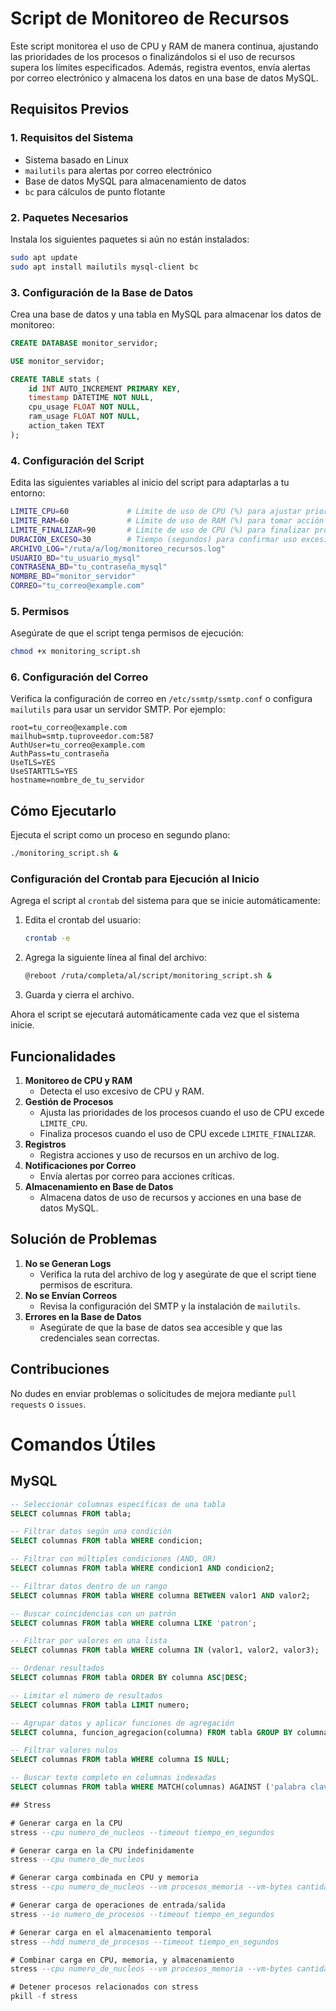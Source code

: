 # Script de Monitoreo de Recursos

Este script monitorea el uso de CPU y RAM de manera continua, ajustando las prioridades de los procesos o finalizándolos si el uso de recursos supera los límites especificados. Además, registra eventos, envía alertas por correo electrónico y almacena los datos en una base de datos MySQL.

## Requisitos Previos

### 1. Requisitos del Sistema
- Sistema basado en Linux
- `mailutils` para alertas por correo electrónico
- Base de datos MySQL para almacenamiento de datos
- `bc` para cálculos de punto flotante

### 2. Paquetes Necesarios
Instala los siguientes paquetes si aún no están instalados:
```bash
sudo apt update
sudo apt install mailutils mysql-client bc
```

### 3. Configuración de la Base de Datos
Crea una base de datos y una tabla en MySQL para almacenar los datos de monitoreo:
```sql
CREATE DATABASE monitor_servidor;

USE monitor_servidor;

CREATE TABLE stats (
    id INT AUTO_INCREMENT PRIMARY KEY,
    timestamp DATETIME NOT NULL,
    cpu_usage FLOAT NOT NULL,
    ram_usage FLOAT NOT NULL,
    action_taken TEXT
);
```

### 4. Configuración del Script
Edita las siguientes variables al inicio del script para adaptarlas a tu entorno:
```bash
LIMITE_CPU=60             # Límite de uso de CPU (%) para ajustar prioridades
LIMITE_RAM=60             # Límite de uso de RAM (%) para tomar acción
LIMITE_FINALIZAR=90       # Límite de uso de CPU (%) para finalizar procesos
DURACION_EXCESO=30        # Tiempo (segundos) para confirmar uso excesivo
ARCHIVO_LOG="/ruta/a/log/monitoreo_recursos.log"
USUARIO_BD="tu_usuario_mysql"
CONTRASENA_BD="tu_contraseña_mysql"
NOMBRE_BD="monitor_servidor"
CORREO="tu_correo@example.com"
```

### 5. Permisos
Asegúrate de que el script tenga permisos de ejecución:
```bash
chmod +x monitoring_script.sh
```

### 6. Configuración del Correo
Verifica la configuración de correo en `/etc/ssmtp/ssmtp.conf` o configura `mailutils` para usar un servidor SMTP. Por ejemplo:
```plaintext
root=tu_correo@example.com
mailhub=smtp.tuproveedor.com:587
AuthUser=tu_correo@example.com
AuthPass=tu_contraseña
UseTLS=YES
UseSTARTTLS=YES
hostname=nombre_de_tu_servidor
```

## Cómo Ejecutarlo
Ejecuta el script como un proceso en segundo plano:
```bash
./monitoring_script.sh &
```

### Configuración del Crontab para Ejecución al Inicio
Agrega el script al `crontab` del sistema para que se inicie automáticamente:

1. Edita el crontab del usuario:
   ```bash
   crontab -e
   ```

2. Agrega la siguiente línea al final del archivo:
   ```bash
   @reboot /ruta/completa/al/script/monitoring_script.sh &
   ```

3. Guarda y cierra el archivo.

Ahora el script se ejecutará automáticamente cada vez que el sistema inicie.

## Funcionalidades
1. **Monitoreo de CPU y RAM**
   - Detecta el uso excesivo de CPU y RAM.
2. **Gestión de Procesos**
   - Ajusta las prioridades de los procesos cuando el uso de CPU excede `LIMITE_CPU`.
   - Finaliza procesos cuando el uso de CPU excede `LIMITE_FINALIZAR`.
3. **Registros**
   - Registra acciones y uso de recursos en un archivo de log.
4. **Notificaciones por Correo**
   - Envía alertas por correo para acciones críticas.
5. **Almacenamiento en Base de Datos**
   - Almacena datos de uso de recursos y acciones en una base de datos MySQL.

## Solución de Problemas
1. **No se Generan Logs**
   - Verifica la ruta del archivo de log y asegúrate de que el script tiene permisos de escritura.
2. **No se Envían Correos**
   - Revisa la configuración del SMTP y la instalación de `mailutils`.
3. **Errores en la Base de Datos**
   - Asegúrate de que la base de datos sea accesible y que las credenciales sean correctas.

## Contribuciones
No dudes en enviar problemas o solicitudes de mejora mediante `pull requests` o `issues`.

# Comandos Útiles

## MySQL

```sql
-- Seleccionar columnas específicas de una tabla
SELECT columnas FROM tabla;

-- Filtrar datos según una condición
SELECT columnas FROM tabla WHERE condicion;

-- Filtrar con múltiples condiciones (AND, OR)
SELECT columnas FROM tabla WHERE condicion1 AND condicion2;

-- Filtrar datos dentro de un rango
SELECT columnas FROM tabla WHERE columna BETWEEN valor1 AND valor2;

-- Buscar coincidencias con un patrón
SELECT columnas FROM tabla WHERE columna LIKE 'patron';

-- Filtrar por valores en una lista
SELECT columnas FROM tabla WHERE columna IN (valor1, valor2, valor3);

-- Ordenar resultados
SELECT columnas FROM tabla ORDER BY columna ASC|DESC;

-- Limitar el número de resultados
SELECT columnas FROM tabla LIMIT numero;

-- Agrupar datos y aplicar funciones de agregación
SELECT columna, funcion_agregacion(columna) FROM tabla GROUP BY columna;

-- Filtrar valores nulos
SELECT columnas FROM tabla WHERE columna IS NULL;

-- Buscar texto completo en columnas indexadas
SELECT columnas FROM tabla WHERE MATCH(columnas) AGAINST ('palabra clave');

## Stress

# Generar carga en la CPU
stress --cpu numero_de_nucleos --timeout tiempo_en_segundos

# Generar carga en la CPU indefinidamente
stress --cpu numero_de_nucleos

# Generar carga combinada en CPU y memoria
stress --cpu numero_de_nucleos --vm procesos_memoria --vm-bytes cantidad_memoria --timeout tiempo_en_segundos

# Generar carga de operaciones de entrada/salida
stress --io numero_de_procesos --timeout tiempo_en_segundos

# Generar carga en el almacenamiento temporal
stress --hdd numero_de_procesos --timeout tiempo_en_segundos

# Combinar carga en CPU, memoria, y almacenamiento
stress --cpu numero_de_nucleos --vm procesos_memoria --vm-bytes cantidad_memoria --hdd numero_de_procesos --timeout tiempo_en_segundos

# Detener procesos relacionados con stress
pkill -f stress
